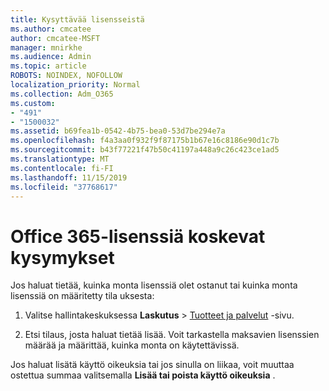 ```yaml
---
title: Kysyttävää lisensseistä
ms.author: cmcatee
author: cmcatee-MSFT
manager: mnirkhe
ms.audience: Admin
ms.topic: article
ROBOTS: NOINDEX, NOFOLLOW
localization_priority: Normal
ms.collection: Adm_O365
ms.custom:
- "491"
- "1500032"
ms.assetid: b69fea1b-0542-4b75-bea0-53d7be294e7a
ms.openlocfilehash: f4a3aa0f932f9f87175b1b67e16c8186e90d1c7b
ms.sourcegitcommit: b43f77221f47b50c41197a448a9c26c423ce1ad5
ms.translationtype: MT
ms.contentlocale: fi-FI
ms.lasthandoff: 11/15/2019
ms.locfileid: "37768617"
---
```

# <a name="questions-about-your-office-365-license"></a>Office 365-lisenssiä koskevat kysymykset

Jos haluat tietää, kuinka monta lisenssiä olet ostanut tai kuinka monta lisenssiä on määritetty tila uksesta:
  
1. Valitse hallintakeskuksessa **Laskutus** \> [Tuotteet ja palvelut](https://go.microsoft.com/fwlink/p/?linkid=842054) -sivu.

2. Etsi tilaus, josta haluat tietää lisää. Voit tarkastella maksavien lisenssien määrää ja määrittää, kuinka monta on käytettävissä.

Jos haluat lisätä käyttö oikeuksia tai jos sinulla on liikaa, voit muuttaa ostettua summaa valitsemalla **Lisää tai poista käyttö oikeuksia** .